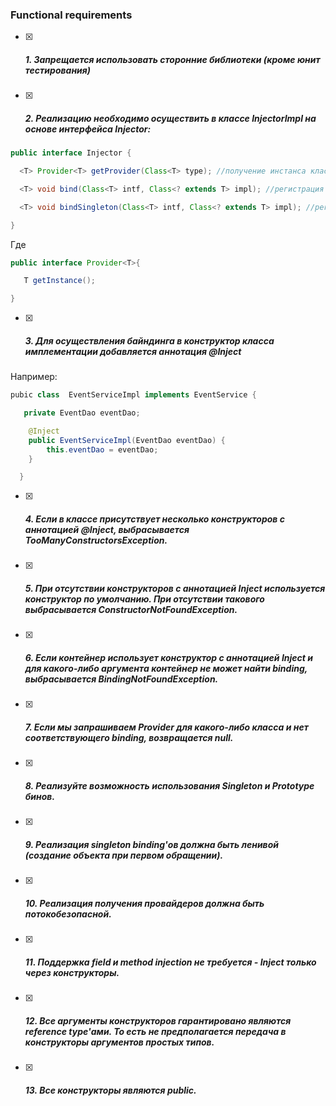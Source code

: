 ### Functional requirements

- [x] ##### 1. Запрещается использовать сторонние библиотеки (кроме юнит тестирования)


- [x] ##### 2. Реализацию необходимо осуществить в классе InjectorImpl на основе интерфейса Injector:


```java
public interface Injector {

  <T> Provider<T> getProvider(Class<T> type); //получение инстанса класса со всеми иньекциями по классу интерфейса

  <T> void bind(Class<T> intf, Class<? extends T> impl); //регистрация байндинга по классу интерфейса и его реализации

  <T> void bindSingleton(Class<T> intf, Class<? extends T> impl); //регистрация синглтон класса 

}
```

Где

```java
public interface Provider<T>{  

   T getInstance();  

}
```

- [x] ##### 3. Для осуществления байндинга в конструктор класса имплементации добавляется аннотация @Inject


Например:

```java
pubic class  EventServiceImpl implements EventService {

   private EventDao eventDao;       

 	@Inject
	public EventServiceImpl(EventDao eventDao) {
		this.eventDao = eventDao;
	}

  }
```

- [x] ##### 4. Если в классе присутствует несколько конструкторов с аннотацией @Inject, выбрасывается TooManyConstructorsException.


- [x] ##### 5. При отсутствии конструкторов с аннотацией Inject используется конструктор по умолчанию. При отсутствии такового выбрасывается ConstructorNotFoundException.


- [x] ##### 6. Если контейнер использует конструктор с аннотацией Inject и для какого-либо аргумента контейнер не может найти binding, выбрасывается BindingNotFoundException.


- [x] ##### 7. Если мы запрашиваем Provider для какого-либо класса и нет соответствующего binding, возвращается null.


- [x] ##### 8. Реализуйте возможность использования Singleton и Prototype бинов.


- [x] ##### 9. Реализация singleton binding'ов должна быть ленивой (создание объекта при первом обращении).


- [x] ##### 10. Реализация получения провайдеров должна быть потокобезопасной.


- [x] ##### 11. Поддержка field и method injection не требуется - Inject только через конструкторы.


- [x] ##### 12. Все аргументы конструкторов гарантировано являются reference type'ами. То есть не предполагается передача в конструкторы аргументов простых типов.


- [x] ##### 13. Все конструкторы являются public.

